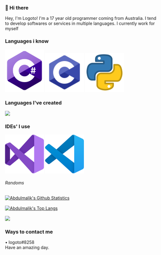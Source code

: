 ### 👋 Hi there
Hey, I'm 
Logoto! I'm a 17 year old programmer coming from Australia. I tend to develop softwares or services in multiple languages. I currently work for myself
 
### Languages i know

<p align="left">
  <img src="https://raw.githubusercontent.com/Mempler/Mempler/master/assets//csharp.svg" width="128" title="" style="max-width: 100%;">
  <img src="https://raw.githubusercontent.com/Mempler/Mempler/master/assets//c.svg" width="128" title="" style="max-width: 100%;">
  <img src="https://raw.githubusercontent.com/Mempler/Mempler/master/assets//py.svg" width="128" title="" style="max-width: 100%;">
  <img src="https://upload.wikimedia.org/wikipedia/commons/c/cf/Lua-Logo.svg" width="128" title="" style="max-width: 100%;">
  <img src="https://upload.wikimedia.org/wikipedia/commons/thumb/4/40/VB.NET_Logo.svg/1200px-VB.NET_Logo.svg.png" width="128" title="" style="max-width: 100%;">
  <img src="https://godotengine.org/themes/godotengine/assets/press/icon_color.png" width="128" title="" style="max-width: 100%;">
  <img src="https://upload.wikimedia.org/wikipedia/commons/thumb/9/99/Unofficial_JavaScript_logo_2.svg/1024px-Unofficial_JavaScript_logo_2.svg.png" width="128" title="" style="max-width: 100%;">
  <img src="https://www.pinclipart.com/picdir/big/53-534873_vector-steam-java-developer-java-icon-png-clipart.png" width="128" title="" style="max-width: 100%;">


 
</p>


### Languages I've created
<p align="left">
  <img src="https://cdn.discordapp.com/attachments/939476829947985970/951789030813610044/zion_Code_Langue_Logo.png">
</p>

### IDEs' I use

<p align="left">
  <img src="https://raw.githubusercontent.com/Mempler/Mempler/master/assets//vs2019.svg" width="128" title="" style="max-width: 100%;">
  <img src="https://raw.githubusercontent.com/Mempler/Mempler/master/assets//visual-studio-code.svg" width="128" title="" style="max-width: 100%;">
  <img src="https://upload.wikimedia.org/wikipedia/commons/thumb/8/82/Text-x-python.svg/1200px-Text-x-python.svg.png" width="128" title="" style="max-width: 100%;">
</p>

###### Randoms
[![Abdulmalik's Github Statistics](https://github-readme-stats.vercel.app/api?username=LeCeaser&)](https://github.com/Logotos/github-readme-stats)\
\
[![Abdulmalik's Top Langs](https://github-readme-stats.vercel.app/api/top-langs/?username=LeCeaser&true&layout=compact)](https://github.com/Logotos/github-readme-stats)\
\
![](https://komarev.com/ghpvc/?username=Logoto&color=blue&style=flat-square)

### Ways to contact me

<p dir="auto">• logoto#8258<br>
Have an amazing day.

